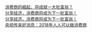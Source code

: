   
[消费商的崛起，将成就一大批富翁？](http://www.dianyue.me/archives/912/sxaphlx7jrr55340/)  
[分享经济，消费商将成为下一批富翁！](http://www.dianyue.me/archives/895/k7l6fb179fmazsnj/)  
[分享经济，消费商将成为下一批富翁！](http://www.dianyue.me/archives/432/s1n3p66b1nl4exez/)  
[央视传来好消息：2018年人人可以做消费商](http://www.dianyue.me/archives/973/oqox3aa6fitbm5ci/)